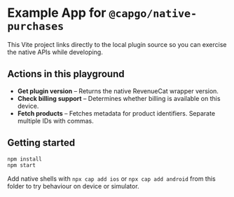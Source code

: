 # Example App for `@capgo/native-purchases`

This Vite project links directly to the local plugin source so you can exercise the native APIs while developing.

## Actions in this playground

- **Get plugin version** – Returns the native RevenueCat wrapper version.
- **Check billing support** – Determines whether billing is available on this device.
- **Fetch products** – Fetches metadata for product identifiers. Separate multiple IDs with commas.

## Getting started

```bash
npm install
npm start
```

Add native shells with `npx cap add ios` or `npx cap add android` from this folder to try behaviour on device or simulator.
